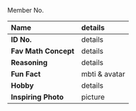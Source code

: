Member No.

|**Name**            |details      |
|:-------------------|:------------|
|**ID No.**          |details      |
|**Fav Math Concept**|details      |
|**Reasoning**       |details      |
|**Fun Fact**        |mbti & avatar|
|**Hobby**           |details      |
|**Inspiring Photo** |picture      |
